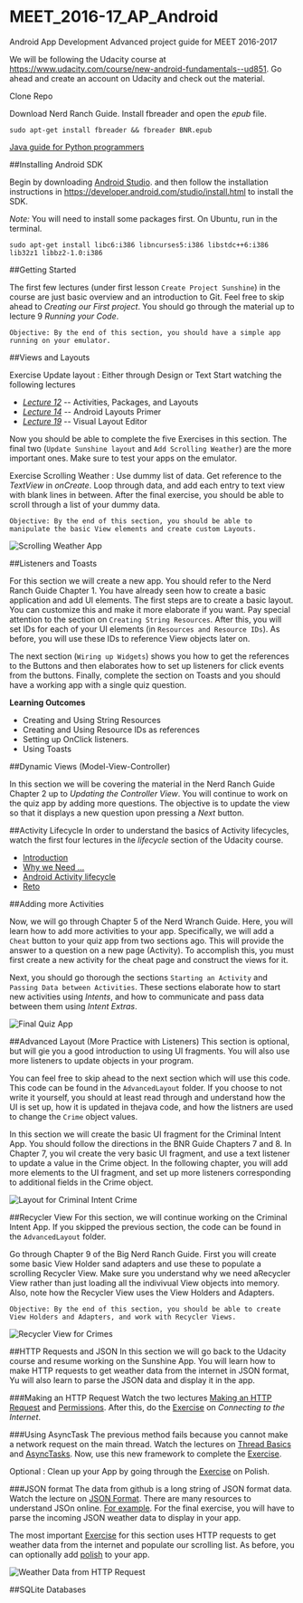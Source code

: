 <link href="markdown.css" rel="stylesheet"></link>
<link href="img_style.css" rel="stylesheet"></link>

# MEET_2016-17_AP_Android
Android App Development Advanced project guide for MEET 2016-2017

We will be following the Udacity course at <https://www.udacity.com/course/new-android-fundamentals--ud851>. Go ahead and create an account on Udacity and check out the material.

Clone Repo

Download Nerd Ranch Guide. Install fbreader and open the *epub* file.

    sudo apt-get install fbreader && fbreader BNR.epub

[Java guide for Python programmers](http://interactivepython.org/courselib/static/java4python/Java4Python.html)

##Installing Android SDK

Begin by downloading [Android Studio](https://developer.android.com/studio/index.html). and then follow the installation instructions in <https://developer.android.com/studio/install.html> to install the SDK.

*Note:* You will need to install some packages first. On Ubuntu, run  in the terminal.

    sudo apt-get install libc6:i386 libncurses5:i386 libstdc++6:i386 lib32z1 libbz2-1.0:i386

##Getting Started

The first few lectures (under first lesson `Create Project Sunshine`) in the course are just basic overview and an introduction to Git. Feel free to skip ahead to *Creating our First project*. You should go through the material up to lecture 9 *Running your Code*.

    Objective: By the end of this section, you should have a simple app running on your emulator.

##Views and Layouts

Exercise Update layout : Either through Design or Text
Start watching the following lectures

* [*Lecture 12*](https://classroom.udacity.com/courses/ud851/lessons/93affc67-3f0b-4f9b-b3a4-a7a26f241a86/concepts/200e9ec2-a5ec-4e4b-b0d9-bdc0a02d705f#) -- Activities, Packages, and Layouts
* [*Lecture 14*](https://classroom.udacity.com/courses/ud851/lessons/93affc67-3f0b-4f9b-b3a4-a7a26f241a86/concepts/cdbfd437-de24-4903-8f01-37c29427cb38#) -- Android Layouts Primer
* [*Lecture 19*](https://classroom.udacity.com/courses/ud851/lessons/93affc67-3f0b-4f9b-b3a4-a7a26f241a86/concepts/43e77b25-5212-4a18-99c4-51f20d4e27e0#) -- Visual Layout Editor

Now you should be able to complete the five Exercises in this section. The final two (`Update Sunshine layout` and `Add Scrolling Weather`) are the more important ones. Make sure to test your apps on the emulator.

Exercise Scrolling Weather : Use dummy list of data. Get reference to the *TextView* in *onCreate*. Loop through data, and add each entry to text view with blank lines in between. After the final exercise, you should be able to scroll through a list of your dummy data.

    Objective: By the end of this section, you should be able to manipulate the basic View elements and create custom Layouts. 

![Scrolling Weather App](LayoutBasics/ScrollingWeatherList.png)

##Listeners and Toasts

For this section we will create a new app. You should refer to the Nerd Ranch Guide Chapter 1. You have already seen how to create a basic application and add UI elements. The first steps are to create a basic layout. You can customize this and make it more elaborate if you want. Pay special attention to the section on `Creating String Resources`. After this, you will set IDs for each of your UI elements (in `Resources and Resource IDs`). As before, you will use these IDs to reference View objects later on.

The next section (`Wiring up Widgets`) shows you how to get the references to the Buttons and then elaborates how to set up listeners for click events from the buttons. Finally, complete the section on Toasts and you should have a working app with a single quiz question.

**Learning Outcomes**

* Creating and Using String Resources
* Creating and Using Resource IDs as references
* Setting up OnClick listeners.
* Using Toasts

##Dynamic Views (Model-View-Controller)

In this section we will be covering the material in the Nerd Ranch Guide Chapter 2 up to *Updating the Controller View*. You will continue to work on the quiz app by adding more questions. The objective is to update the view so that it displays a new question upon pressing a *Next* button.

##Activity Lifecycle
In order to understand the basics of Activity lifecycles, watch the first four lectures in the *lifecycle* section of the Udacity course.

* [Introduction](https://classroom.udacity.com/courses/ud851/lessons/ed13cc93-2861-43bf-b7ed-395a166ab975/concepts/a7da9a33-219c-4b9b-9c01-cccaf51583e8#)
* [Why we Need ...](https://classroom.udacity.com/courses/ud851/lessons/ed13cc93-2861-43bf-b7ed-395a166ab975/concepts/aaa47e59-22b9-42b3-a89f-f8526c8db37f)
* [Android Activity lifecycle](https://classroom.udacity.com/courses/ud851/lessons/ed13cc93-2861-43bf-b7ed-395a166ab975/concepts/36769da8-9092-4342-b3b4-451aaa2cc80e#)
* [Reto](https://classroom.udacity.com/courses/ud851/lessons/ed13cc93-2861-43bf-b7ed-395a166ab975/concepts/9f8e379f-8bcc-419a-849f-4307eefbd047#)

##Adding more Activities

Now, we will go through Chapter 5 of the Nerd Wranch Guide. Here, you will learn how to add more activities to your app. Specifically, we will add a `Cheat` button to your quiz app from two sections ago. This will provide the answer to a question on a new page (Activity). To accomplish this, you must first create a new activity for the cheat page and construct the views for it.

Next, you should go thorough the sections `Starting an Activity` and `Passing Data between Activities`. These sections elaborate how to start new activities using *Intents*, and how to communicate and pass data between them using *Intent Extras*.

![Final Quiz App](DynamicViews/cheat.png)

##Advanced Layout (More Practice with Listeners)
This section is optional, but will gie you a good introduction to using UI fragments. You will also use more listeners to update objects in your program.

You can feel free to skip ahead to the next section which will use this code. This code can be found in the `AdvancedLayout` folder. If you choose to not write it yourself, you should at least read through and understand how the UI is set up, how it is updated in thejava code, and how the listners are used to change the `Crime` object values.

In this section we will create the basic UI fragment for the Criminal Intent App. You should follow the directions in the BNR Guide Chapters 7 and 8. In Chapter 7, you wil create the very basic UI fragment, and use a text listener to update a value in the Crime object. In the following chapter, you will add more elements to the UI fragment, and set up more listeners corresponding to additional fields in the Crime object.

![Layout for Criminal Intent Crime](AdvancedLayout/CrimeLayout.png)

##Recycler View
For this section, we will continue working on the Criminal Intent App. If you skipped the previous section, the code can be found in the `AdvancedLayout` folder.

Go through Chapter 9 of the Big Nerd Ranch Guide. First you will create some basic View Holder sand adapters and use these to populate a scrolling Recycler View. Make sure you understand why we need  aRecycler View rather than just loading all the indivivual View objects into memory. Also, note how the Recycler View uses the View Holders and Adapters.

    Objective: By the end of this section, you should be able to create View Holders and Adapters, and work with Recycler Views.

![Recycler View for Crimes](RecyclerView/recycler.png)

##HTTP Requests and JSON
In this section we will go back to the Udacity course and resume working on the Sunshine App. You will learn how to make HTTP requests to get weather data from the internet in JSON format, Yu will also learn to parse the JSON data and display it in the app.

###Making an HTTP Request
Watch the two lectures [Making an HTTP Request](https://classroom.udacity.com/courses/ud851/lessons/e5d74e43-743c-455e-9a70-7545a2da9783/concepts/195163c8-abbb-424a-90ab-2ee6d07720a3#) and [Permissions](https://classroom.udacity.com/courses/ud851/lessons/e5d74e43-743c-455e-9a70-7545a2da9783/concepts/8ef25888-bcf3-4dcd-aff2-ab75db99daa5#). After this, do the [Exercise](https://classroom.udacity.com/courses/ud851/lessons/e5d74e43-743c-455e-9a70-7545a2da9783/concepts/d8ef20e6-8d9f-454b-850a-896bff47a627#) on *Connecting to the Internet*.

###Using AsyncTask
The previous method fails because you cannot make a network request on the main thread. Watch the lectures on [Thread Basics](https://classroom.udacity.com/courses/ud851/lessons/e5d74e43-743c-455e-9a70-7545a2da9783/concepts/dcae6dc4-bdf0-4c93-b70c-09cd47ff2d09#) and [AsyncTasks](https://classroom.udacity.com/courses/ud851/lessons/e5d74e43-743c-455e-9a70-7545a2da9783/concepts/72597e43-7640-4290-bba2-bd5b57add22b#). Now, use this new framework to complete the [Exercise](https://classroom.udacity.com/courses/ud851/lessons/e5d74e43-743c-455e-9a70-7545a2da9783/concepts/1cde0c2f-18e7-4528-8610-bfb04a81fe9c#).

Optional : Clean up your App by going through the [Exercise](https://classroom.udacity.com/courses/ud851/lessons/e5d74e43-743c-455e-9a70-7545a2da9783/concepts/591ff476-467a-4696-8501-3b6fa465118c#) on Polish.

###JSON format
The data from github is a long string of JSON format data. Watch the lecture on [JSON Format](https://classroom.udacity.com/courses/ud851/lessons/e5d74e43-743c-455e-9a70-7545a2da9783/concepts/efd15f16-1716-4e58-b64a-07db817743b2#). There are many resources to understand JSOn online. [For example](http://www.w3schools.com/js/js_json_intro.asp). For the final exercise, you will have to parse the incoming JSON weather data to display in your app.

The most important [Exercise](https://classroom.udacity.com/courses/ud851/lessons/e5d74e43-743c-455e-9a70-7545a2da9783/concepts/82cd942e-462c-4518-bb14-61782ea86a73#) for this section uses HTTP requests to get weather data from the internet and populate our scrolling list. As before, you can optionally add [polish](https://classroom.udacity.com/courses/ud851/lessons/e5d74e43-743c-455e-9a70-7545a2da9783/concepts/d6dd3b5a-70c1-48ab-97d9-59ef9d10062f#) to your app.

![Weather Data from HTTP Request](HTTP/HTTP.png)

##SQLite Databases
